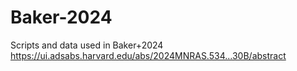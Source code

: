 # Baker-2024
Scripts and data used in Baker+2024  https://ui.adsabs.harvard.edu/abs/2024MNRAS.534...30B/abstract

